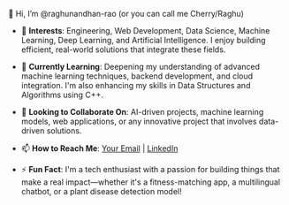 👋 Hi, I’m @raghunandhan-rao (or you can call me Cherry/Raghu)

- 👀 **Interests**: Engineering, Web Development, Data Science, Machine Learning, Deep Learning, and Artificial Intelligence. I enjoy building efficient, real-world solutions that integrate these fields.
  
- 🌱 **Currently Learning**: Deepening my understanding of advanced machine learning techniques, backend development, and cloud integration. I'm also enhancing my skills in Data Structures and Algorithms using C++.
  
- 💞️ **Looking to Collaborate On**: AI-driven projects, machine learning models, web applications, or any innovative project that involves data-driven solutions. 

- 📫 **How to Reach Me**: [Your Email](krrkailasa@gmail.com) | [LinkedIn]([https://www.linkedin.com/in/your-profile](https://www.linkedin.com/in/kailasa-raghunandan-rao-968701286/))

- ⚡ **Fun Fact**: I'm a tech enthusiast with a passion for building things that make a real impact—whether it's a fitness-matching app, a multilingual chatbot, or a plant disease detection model!

<!---
raghunandhan-rao/raghunandhan-rao is a ✨ special ✨ repository because its `README.md` (this file) appears on your GitHub profile.
You can click the Preview link to take a look at your changes.
--->

